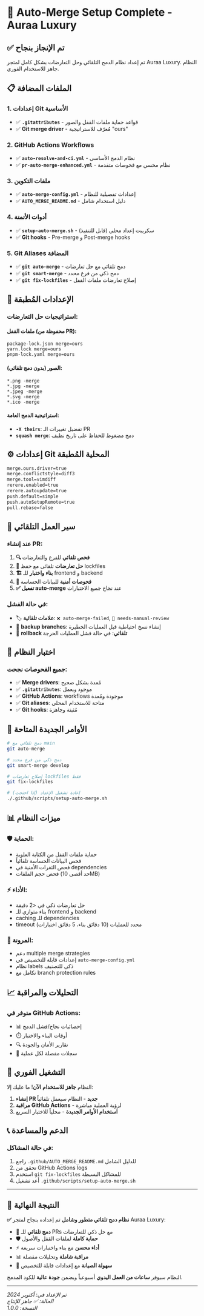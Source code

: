 # 🚀 Auto-Merge Setup Complete - Auraa Luxury

## ✅ تم الإنجاز بنجاح

تم إعداد نظام الدمج التلقائي وحل التعارضات بشكل كامل لمتجر Auraa Luxury. النظام جاهز للاستخدام الفوري.

## 📋 الملفات المضافة

### 1. إعدادات Git الأساسية
- ✅ **`.gitattributes`** - قواعد حماية ملفات القفل والصور
- ✅ **Git merge driver** - مُعرّف للاستراتيجية "ours"

### 2. GitHub Actions Workflows
- ✅ **`auto-resolve-and-ci.yml`** - نظام الدمج الأساسي
- ✅ **`pr-auto-merge-enhanced.yml`** - نظام محسن مع فحوصات متقدمة

### 3. ملفات التكوين
- ✅ **`auto-merge-config.yml`** - إعدادات تفصيلية للنظام
- ✅ **`AUTO_MERGE_README.md`** - دليل استخدام شامل

### 4. أدوات الأتمتة
- ✅ **`setup-auto-merge.sh`** - سكريبت إعداد محلي (قابل للتنفيذ)
- ✅ **Git hooks** - Pre-merge و Post-merge hooks

### 5. Git Aliases المضافة
- ✅ **`git auto-merge`** - دمج تلقائي مع حل تعارضات
- ✅ **`git smart-merge`** - دمج ذكي من فرع محدد  
- ✅ **`git fix-lockfiles`** - إصلاح تعارضات ملفات القفل

## 🔧 الإعدادات المُطبقة

### استراتيجيات حل التعارضات:

#### ملفات القفل (محفوظة من PR):
```
package-lock.json merge=ours
yarn.lock merge=ours  
pnpm-lock.yaml merge=ours
```

#### الصور (بدون دمج تلقائي):
```
*.png -merge
*.jpg -merge
*.jpeg -merge
*.svg -merge
*.ico -merge
```

#### استراتيجية الدمج العامة:
- **`-X theirs`**: تفضيل تغييرات الـ PR
- **`squash merge`**: دمج مضغوط للحفاظ على تاريخ نظيف

## ⚙️ إعدادات Git المحلية المُطبقة

```bash
merge.ours.driver=true
merge.conflictstyle=diff3
merge.tool=vimdiff
rerere.enabled=true
rerere.autoupdate=true
push.default=simple
push.autoSetupRemote=true
pull.rebase=false
```

## 🔄 سير العمل التلقائي

### عند إنشاء PR:
1. **🔍 فحص تلقائي** للفرع والتعارضات
2. **🤝 حل تعارضات** تلقائي مع حفظ lockfiles
3. **🏗️ بناء واختبار** للـ frontend و backend
4. **🔐 فحوصات أمنية** للبيانات الحساسة
5. **✅ تفعيل auto-merge** عند نجاح جميع الاختبارات

### في حالة الفشل:
- 🏷️ **علامات تلقائية**: `❌ auto-merge-failed`, `🔧 needs-manual-review`
- 📝 **backup branches**: إنشاء نسخ احتياطية قبل العمليات الخطيرة
- 🔄 **rollback تلقائي**: في حالة فشل العمليات الحرجة

## 🧪 اختبار النظام

### جميع الفحوصات نجحت:
- ✅ **Merge drivers**: مُعدة بشكل صحيح
- ✅ **`.gitattributes`**: موجود ويعمل
- ✅ **GitHub Actions**: workflows موجودة ومُعدة
- ✅ **Git aliases**: متاحة للاستخدام المحلي
- ✅ **Git hooks**: مُثبتة وجاهزة

## 🎯 الأوامر الجديدة المتاحة

```bash
# دمج تلقائي مع main
git auto-merge

# دمج ذكي من فرع محدد
git smart-merge develop

# إصلاح تعارضات lockfiles فقط
git fix-lockfiles

# إعادة تشغيل الإعداد (إذا احتجت)
./.github/scripts/setup-auto-merge.sh
```

## 📊 ميزات النظام

### 🛡️ الحماية:
- حماية ملفات القفل من الكتابة العلوية
- فحص البيانات الحساسة تلقائياً
- فحص الثغرات الأمنية في dependencies
- فحص حجم الملفات (حد أقصى 10MB)

### ⚡ الأداء:
- حل تعارضات ذكي في <2 دقيقة
- بناء متوازي للـ frontend و backend
- caching للـ dependencies
- timeout محدد للعمليات (10 دقائق بناء، 5 دقائق اختبارات)

### 🔄 المرونة:
- دعم multiple merge strategies
- إعدادات قابلة للتخصيص في `auto-merge-config.yml`
- نظام labels ذكي للتصنيف
- تكامل مع branch protection rules

## 📈 التحليلات والمراقبة

### متوفر في GitHub Actions:
- 📊 إحصائيات نجاح/فشل الدمج
- ⏱️ أوقات البناء والاختبار
- 🔍 تقارير الأمان والجودة
- 📝 سجلات مفصلة لكل عملية

## 🚀 التشغيل الفوري

النظام **جاهز للاستخدام الآن**! ما عليك إلا:

1. **إنشاء PR جديد** - النظام سيعمل تلقائياً
2. **مراقبة GitHub Actions** - لرؤية العملية مباشرة
3. **استخدام الأوامر الجديدة** - محلياً للاختبار السريع

## 📞 الدعم والمساعدة

### في حالة المشاكل:
1. راجع `.github/AUTO_MERGE_README.md` للدليل الشامل
2. تحقق من GitHub Actions logs
3. استخدم `git fix-lockfiles` للمشاكل البسيطة
4. أعد تشغيل `.github/scripts/setup-auto-merge.sh`

---

## 🎉 النتيجة النهائية

**✅ نظام دمج تلقائي متطور وشامل** تم إعداده بنجاح لمتجر Auraa Luxury:

- 🤖 **دمج تلقائي** للـ PRs مع حل ذكي للتعارضات
- 🛡️ **حماية كاملة** لملفات القفل والأصول
- ⚡ **أداء محسن** مع بناء واختبارات سريعة
- 📊 **مراقبة شاملة** وتحليلات مفصلة
- 🔧 **سهولة الصيانة** مع إعدادات قابلة للتخصيص

النظام سيوفر **ساعات من العمل اليدوي** أسبوعياً ويضمن **جودة عالية** للكود المدمج.

---

*تم الإعداد في: أكتوبر 2024*  
*الحالة: ✅ جاهز للإنتاج*  
*النسخة: 1.0.0*
